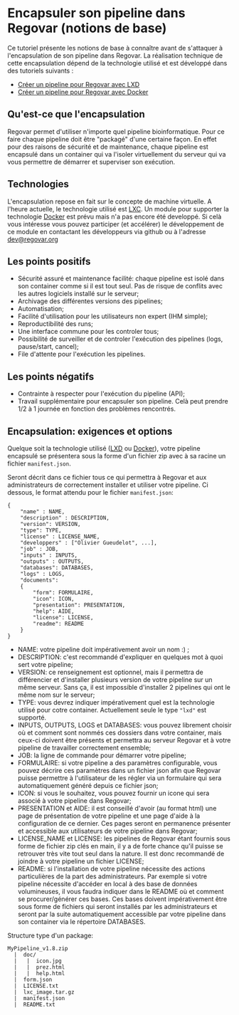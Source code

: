 # Encapsuler son pipeline dans Regovar (notions de base)

Ce tutoriel présente les notions de base à connaître avant de s'attaquer à l'encapsulation de son pipeline dans Regovar. 
La réalisation technique de cette encapsulation dépend de la technologie utilisé et est développé dans des tutoriels suivants :
* [Créer un pipeline pour Regovar avec LXD](pipeline/tuto_003.md)
* [Créer un pipeline pour Regovar avec Docker](pipeline/tuto_004.md)



## Qu'est-ce que l'encapsulation
Regovar permet d'utiliser n'importe quel pipeline bioinformatique. 
Pour ce faire chaque pipeline doit être "packagé" d'une certaine façon. En effet pour des raisons de sécurité et de maintenance, chaque pipeline est encapsulé dans un container qui va l'isoler virtuellement du serveur qui va vous permettre de démarrer et superviser son exécution. 

## Technologies
L'encapsulation repose en fait sur le concepte de machine virtuelle. A l'heure actuelle, le technologie utilisé est [LXC](https://linuxcontainers.org/fr/). Un module pour supporter la technologie [Docker](https://www.docker.com/what-docker) est prévu mais n'a pas encore été developpé. Si celà vous intéresse vous pouvez participer (et accélérer) le développement de ce module en contactant les développeurs via github ou à l'adresse dev@regovar.org


## Les points positifs
* Sécurité assuré et maintenance facilité: chaque pipeline est isolé dans son container comme si il est tout seul. Pas de risque de conflits avec les autres logiciels installé sur le serveur;
* Archivage des différentes versions des pipelines;
* Automatisation;
* Facilité d'utilisation pour les utilisateurs non expert (IHM simple);
* Reproductibilité des runs;
* Une interface commune pour les controler tous;
* Possibilité de surveiller et de controler l'exécution des pipelines (logs, pause/start, cancel);
* File d'attente pour l'exécution les pipelines.



## Les points négatifs
* Contrainte à respecter pour l'exécution du pipeline (API);
* Travail supplémentaire pour encapsuler son pipeline. Celà peut prendre 1/2 à 1 journée en fonction des problèmes rencontrés.


## Encapsulation: exigences et options

Quelque soit la technologie utilisé ([LXD](pipeline/tuto_003.md) ou [Docker](pipeline/tuto_004.md)), votre pipeline encapsulé se présentera sous la forme d'un fichier zip avec à sa racine un fichier `manifest.json`.

Seront décrit dans ce fichier tous ce qui permettra à Regovar et aux administrateurs de correctement installer et utiliser votre pipeline. Ci dessous, le format attendu pour le fichier `manifest.json`:

```
{
    "name" : NAME,
    "description" : DESCRIPTION,
    "version": VERSION,
    "type": TYPE,
    "license" : LICENSE_NAME,
    "developpers" : ["Olivier Gueudelot", ...],
    "job" : JOB,
    "inputs" : INPUTS,
    "outputs" : OUTPUTS,
    "databases": DATABASES,
    "logs" : LOGS,
    "documents":
    {
        "form": FORMULAIRE,
        "icon": ICON,
        "presentation": PRESENTATION,
        "help": AIDE,
        "license": LICENSE,
        "readme": README
    }
}
```
- NAME: votre pipeline doit impérativement avoir un nom :) ;
- DESCRIPTION: c'est recommandé d'expliquer en quelques mot à quoi sert votre pipeline;
- VERSION: ce renseignement est optionnel, mais il permettra de différencier et d'installer plusieurs version de votre pipeline sur un même serveur. Sans ça, il est impossible d'installer 2 pipelines qui ont le même nom sur le serveur;
- TYPE: vous devrez indiquer impérativement quel est la technologie utilisé pour cotre container. Actuellement seule le type `"lxd"` est supporté. 
- INPUTS, OUTPUTS, LOGS et DATABASES: vous pouvez librement choisir où et comment sont nommés ces dossiers dans votre container, mais ceux-ci doivent être présents et permettra au serveur Regovar et à votre pipeline de travailler correctement ensemble;
- JOB: la ligne de commande pour démarrer votre pipeline;
- FORMULAIRE: si votre pipeline a des paramètres configurable, vous pouvez décrire ces paramètres dans un fichier json afin que Regovar puisse permettre à l'utilisateur de les régler via un formulaire qui sera automatiquement généré depuis ce fichier json;
- ICON: si vous le souhaitez, vous pouvez fournir un icone qui sera associé à votre pipeline dans Regovar;
- PRESENTATION et AIDE: il est conseillé d'avoir (au format html) une page de présentation de votre pipeline et une page d'aide à la configuration de ce dernier. Ces pages seront en permanence présenter et accessible aux utilisateurs de votre pipeline dans Regovar;
- LICENSE_NAME et LICENSE: les pipelines de Regovar étant fournis sous forme de fichier zip clés en main, il y a de forte chance qu'il puisse se retrouver très vite tout seul dans la nature. Il est donc recommandé de joindre à votre pipeline un fichier LICENSE;
- README: si l'installation de votre pipeline nécessite des actions particulières de la part des administrateurs. Par exemple si votre pipeline nécessite d'accéder en local à des base de données volumineuses, il vous faudra indiquer dans le README où et comment se procurer/générer ces bases. Ces bases doivent impérativement être sous forme de fichiers qui seront installés par les administrateurs et seront par la suite automatiquement accessible par votre pipeline dans son container via le répertoire DATABASES.

Structure type d'un package:
```
MyPipeline_v1.8.zip
  |  doc/
  |   |  icon.jpg
  |   |  prez.html
  |   |  help.html
  |  form.json
  |  LICENSE.txt
  |  lxc_image.tar.gz
  |  manifest.json
  |  README.txt
```
